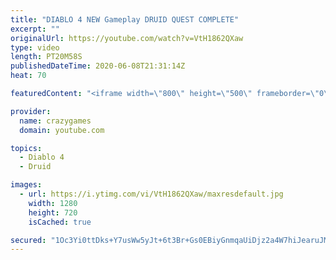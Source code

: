```yaml
---
title: "DIABLO 4 NEW Gameplay DRUID QUEST COMPLETE"
excerpt: ""
originalUrl: https://youtube.com/watch?v=VtH1862QXaw
type: video
length: PT20M58S
publishedDateTime: 2020-06-08T21:31:14Z
heat: 70

featuredContent: "<iframe width=\"800\" height=\"500\" frameborder=\"0\" src=\"https://www.youtube.com/embed/VtH1862QXaw\" allow=\"accelerometer; autoplay; encrypted-media; gyroscope; picture-in-picture\" allowfullscreen></iframe>"

provider:
  name: crazygames
  domain: youtube.com

topics:
  - Diablo 4
  - Druid

images:
  - url: https://i.ytimg.com/vi/VtH1862QXaw/maxresdefault.jpg
    width: 1280
    height: 720
    isCached: true

secured: "1Oc3Yi0ttDks+Y7usWw5yJt+6t3Br+Gs0EBiyGnmqaUiDjz2a4W7hiJearuJM2fQFk+1zewdeiGyPAVhu3TTdxjHNTnZjdqSGDV+DxzTu/E/Xh/wZnzGXFcJPIk0LiCPS0NRriSlZ05r6X9KIZNdeD3cSmZCAh+6E5ukT+iHNwz+1L1GP5JjLn1WS1rzRbebb/AfsHVEVItt2Elti+fCdl/trI5ZOq44pkURVYUNlQEOU+F9lYns2aevBZvU+aYScwu948YRTxVWfH7S3RPzrOkOf1VUWmOc+APU2uOY2MITMJVwJimehM1SPikNugAAVHgJ5wVX6rOHfrjvkcXOB741vv5KDieQZKIv+n9KT4BkJcva6Ab4GXqGHGiLR+iUs908fMEu1uKuw9qz49SGAnTz3Px4zoD+ja0MJXR7GA0=;16s8S//ZTQYbAFY9Mi66ng=="
---
```


